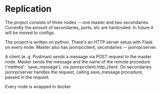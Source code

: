 # Replication

The project consists of three nodes -- one master and two secondaries. 
Currently the amount of secondaries, ports, etc are hardcoded. In future it will be moved to configs.

The project is written on python.
There's an HTTP server setup with Flask on every node.  Master also has jsonrpcclient, secondaries -- jsonrpcserver. 

A client (e. g. Postman) sends a message via POST request to the master node. Master sends the message and the name of the remote procedure ('method': 'save_message'), via jsonrpcclient.http_client. On secondaries jsonrpcserver handles the request, calling save_message procedure, passed in the request.

Every node is wrapped in docker

